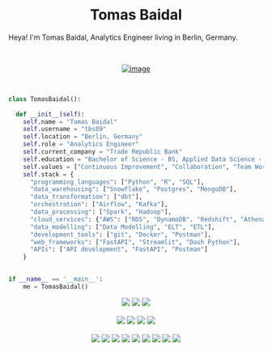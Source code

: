 <h1 align="center">
  <b>Tomas Baidal</b>
</h1>

Heya! I'm Tomas Baidal, Analytics Engineer living in Berlin, Germany.
<br>
<p>
<br>
<div align="center">
  
[![image](https://img.shields.io/badge/LinkedIn-0077B5?style=for-the-badge&logo=linkedin&logoColor=white)](https://www.linkedin.com/in/tomas-b-s)

</div>
</p>

<br>

```python
class TomasBaidal():
    
  def __init__(self):
    self.name = "Tomas Baidal"
    self.username = "tbs89"
    self.location = "Berlin, Germany"
    self.role = "Analytics Engineer"
    self.current_company = "Trade Republic Bank"
    self.education = "Bachelor of Science - BS, Applied Data Science - Universitat Oberta de Catalunya"
    self.values = ["Continuous Improvement", "Collaboration", "Team Work", "Problem Solving"]
    self.stack = {
      "programming_languages": ["Python", "R", "SQL"],
      "data_warehousing": ["Snowflake", "Postgres", "MongoDB"],
      "data_transformation": ["dbt"],
      "orchestration": ["Airflow", "Kafka"],
      "data_processing": ["Spark", "Hadoop"],
      "cloud_services": {"AWS": ["RDS", "DynamoDB". "Redshift", "Athena", "Glue", "SageMaker", "Lambda", "API Gateway", "CloudFormation"]},
      "data_modelling": ["Data Modelling", "ELT", "ETL"],
      "development_tools": ["git", "Docker", "Postman"],
      "web_frameworks": ["FastAPI", "Streamlit", "Dash Python"],
      "APIs": ["API development", "FastAPI", "Postman"]
    }
  

if __name__ == '__main__':
    me = TomasBaidal()
```

<p>
<div align="center">
  <img src="https://img.shields.io/badge/python-3670A0?style=for-the-badge&logo=python&logoColor=ffdd54">
  <img src="https://img.shields.io/badge/r-%23276DC3.svg?style=for-the-badge&logo=r&logoColor=white">
  <img src="https://img.shields.io/badge/git-%23F05033.svg?style=for-the-badge&logo=git&logoColor=white">
  <br> <br>
  <img src="https://img.shields.io/badge/Apache%20Airflow-017CEE?style=for-the-badge&logo=Apache%20Airflow&logoColor=white">
  <img src="https://img.shields.io/badge/Apache%20Spark-FDEE21?style=flat-square&logo=apachespark&logoColor=black)">
  <img src="https://img.shields.io/badge/Apache%20Kafka-000?style=for-the-badge&logo=apachekafka">
  <img src="https://img.shields.io/badge/Apache%20Hadoop-66CCFF?style=for-the-badge&logo=apachehadoop&logoColor=black">
   <br> <br>
  <img src="https://img.shields.io/badge/AWS-%23FF9900.svg?style=for-the-badge&logo=amazon-aws&logoColor=white">
  <img src="https://img.shields.io/badge/Amazon%20S3-FF9900?style=for-the-badge&logo=amazons3&logoColor=white">
  <img src="https://img.shields.io/badge/MongoDB-%234ea94b.svg?style=for-the-badge&logo=mongodb&logoColor=white">
  <img src="https://img.shields.io/badge/postgres-%23316192.svg?style=for-the-badge&logo=postgresql&logoColor=white">
  <img src="https://img.shields.io/badge/snowflake-%2329B5E8.svg?style=for-the-badge&logo=snowflake&logoColor=white">
  <img src="https://img.shields.io/badge/docker-%230db7ed.svg?style=for-the-badge&logo=docker&logoColor=white">
  <img src="https://img.shields.io/badge/Postman-FF6C37?style=for-the-badge&logo=postman&logoColor=white">
  <img src="https://img.shields.io/badge/FastAPI-005571?style=for-the-badge&logo=fastapi">
  <img src="https://img.shields.io/badge/Streamlit-%23FE4B4B.svg?style=for-the-badge&logo=streamlit&logoColor=white">

  
  
</div>
</p>

